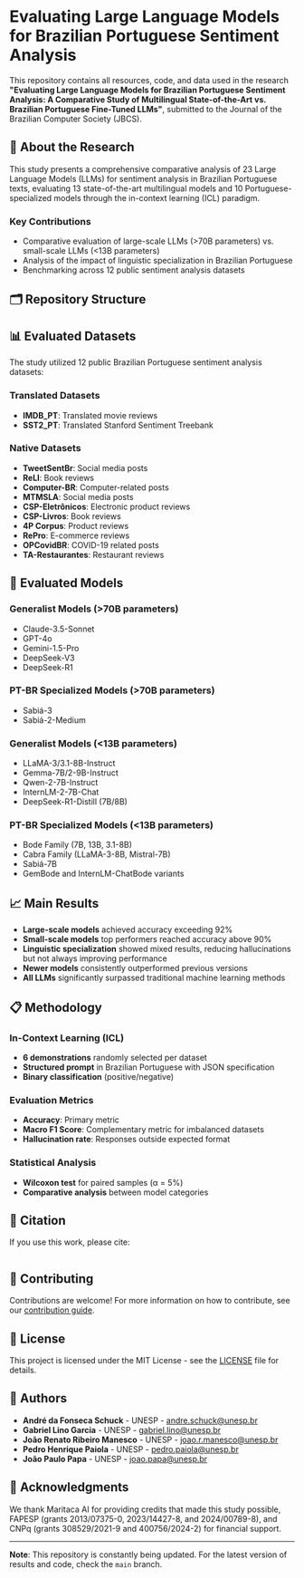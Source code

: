 # Evaluating Large Language Models for Brazilian Portuguese Sentiment Analysis

This repository contains all resources, code, and data used in the research **"Evaluating Large Language Models for Brazilian Portuguese Sentiment Analysis: A Comparative Study of Multilingual State-of-the-Art vs. Brazilian Portuguese Fine-Tuned LLMs"**, submitted to the Journal of the Brazilian Computer Society (JBCS).

## 📖 About the Research

This study presents a comprehensive comparative analysis of 23 Large Language Models (LLMs) for sentiment analysis in Brazilian Portuguese texts, evaluating 13 state-of-the-art multilingual models and 10 Portuguese-specialized models through the in-context learning (ICL) paradigm.

### Key Contributions

- Comparative evaluation of large-scale LLMs (>70B parameters) vs. small-scale LLMs (<13B parameters)
- Analysis of the impact of linguistic specialization in Brazilian Portuguese
- Benchmarking across 12 public sentiment analysis datasets

## 🗂️ Repository Structure

## 📊 Evaluated Datasets

The study utilized 12 public Brazilian Portuguese sentiment analysis datasets:

### Translated Datasets

- **IMDB_PT**: Translated movie reviews
- **SST2_PT**: Translated Stanford Sentiment Treebank

### Native Datasets

- **TweetSentBr**: Social media posts
- **ReLI**: Book reviews
- **Computer-BR**: Computer-related posts
- **MTMSLA**: Social media posts
- **CSP-Eletrônicos**: Electronic product reviews
- **CSP-Livros**: Book reviews
- **4P Corpus**: Product reviews
- **RePro**: E-commerce reviews
- **OPCovidBR**: COVID-19 related posts
- **TA-Restaurantes**: Restaurant reviews

## 🤖 Evaluated Models

### Generalist Models (>70B parameters)

- Claude-3.5-Sonnet
- GPT-4o
- Gemini-1.5-Pro
- DeepSeek-V3
- DeepSeek-R1

### PT-BR Specialized Models (>70B parameters)

- Sabiá-3
- Sabiá-2-Medium

### Generalist Models (<13B parameters)

- LLaMA-3/3.1-8B-Instruct
- Gemma-7B/2-9B-Instruct
- Qwen-2-7B-Instruct
- InternLM-2-7B-Chat
- DeepSeek-R1-Distill (7B/8B)

### PT-BR Specialized Models (<13B parameters)

- Bode Family (7B, 13B, 3.1-8B)
- Cabra Family (LLaMA-3-8B, Mistral-7B)
- Sabiá-7B
- GemBode and InternLM-ChatBode variants

## 📈 Main Results

- **Large-scale models** achieved accuracy exceeding 92%
- **Small-scale models** top performers reached accuracy above 90%
- **Linguistic specialization** showed mixed results, reducing hallucinations but not always improving performance
- **Newer models** consistently outperformed previous versions
- **All LLMs** significantly surpassed traditional machine learning methods

## 📋 Methodology

### In-Context Learning (ICL)

- **6 demonstrations** randomly selected per dataset
- **Structured prompt** in Brazilian Portuguese with JSON specification
- **Binary classification** (positive/negative)

### Evaluation Metrics

- **Accuracy**: Primary metric
- **Macro F1 Score**: Complementary metric for imbalanced datasets
- **Hallucination rate**: Responses outside expected format

### Statistical Analysis

- **Wilcoxon test** for paired samples (α = 5%)
- **Comparative analysis** between model categories

## 📄 Citation

If you use this work, please cite:

```bibtex

```

## 🤝 Contributing

Contributions are welcome! For more information on how to contribute, see our [contribution guide](CONTRIBUTING.md).

## 📝 License

This project is licensed under the MIT License - see the [LICENSE](LICENSE) file for details.

## 👥 Authors

- **André da Fonseca Schuck** - UNESP - [andre.schuck@unesp.br](mailto:andre.schuck@unesp.br)
- **Gabriel Lino Garcia** - UNESP - [gabriel.lino@unesp.br](mailto:gabriel.lino@unesp.br)
- **João Renato Ribeiro Manesco** - UNESP - [joao.r.manesco@unesp.br](mailto:joao.r.manesco@unesp.br)
- **Pedro Henrique Paiola** - UNESP - [pedro.paiola@unesp.br](mailto:pedro.paiola@unesp.br)
- **João Paulo Papa** - UNESP - [joao.papa@unesp.br](mailto:joao.papa@unesp.br)

## 🙏 Acknowledgments

We thank Maritaca AI for providing credits that made this study possible, FAPESP (grants 2013/07375-0, 2023/14427-8, and 2024/00789-8), and CNPq (grants 308529/2021-9 and 400756/2024-2) for financial support.

---

**Note**: This repository is constantly being updated. For the latest version of results and code, check the `main` branch.
